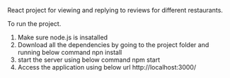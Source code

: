 React project for viewing and replying to reviews for different restaurants.

To run the project.

1) Make sure node.js is insatalled
2) Download all the dependencies by going to the project folder and running below command
	npn install
3) start the server using below command
	npm start
4) Access the application using below url
	http://localhost:3000/